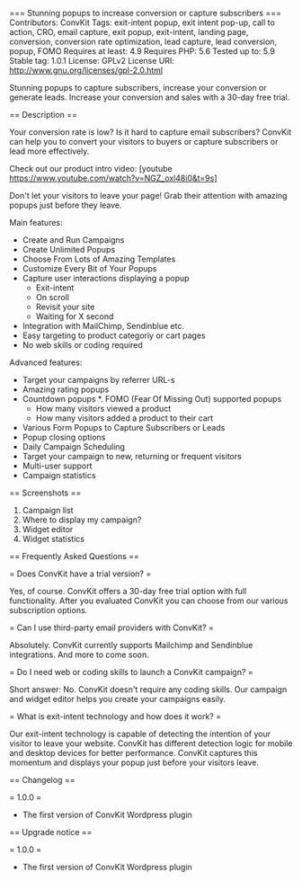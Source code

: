 === Stunning popups to increase conversion or capture subscribers ===
Contributors: ConvKit
Tags: exit-intent popup, exit intent pop-up, call to action, CRO, email capture, exit popup, exit-intent, landing page, conversion, conversion rate optimization, lead capture, lead conversion, popup, FOMO
Requires at least: 4.9
Requires PHP:  5.6
Tested up to: 5.9
Stable tag: 1.0.1
License: GPLv2
License URI: http://www.gnu.org/licenses/gpl-2.0.html

Stunning popups to capture subscribers, increase your conversion or generate leads. Increase your conversion and sales with a 30-day free trial.

== Description ==

Your conversion rate is low? Is it hard to capture email subscribers? ConvKit can help you to convert your visitors to buyers or capture subscribers or lead more effectively.

Check out our product intro video:
[youtube https://www.youtube.com/watch?v=NGZ_oxl48i0&t=9s]

Don't let your visitors to leave your page! Grab their attention with amazing popups just before they leave.

Main features:

*   Create and Run Campaigns 
*   Create Unlimited Popups 
*   Choose From Lots of Amazing Templates
*   Customize Every Bit of Your Popups
*   Capture user interactions displaying a popup
    * Exit-intent
    * On scroll
    * Revisit your site
    * Waiting for X second
*   Integration with MailChimp, Sendinblue etc.
*   Easy targeting to product categoriy or cart pages
*   No web skills or coding required

Advanced features:

*   Target your campaigns by referrer URL-s
*   Amazing rating popups
*   Countdown popups 
*.  FOMO (Fear Of Missing Out) supported popups
    * How many visitors viewed a product
    * How many visitors added a product to their cart
*   Various Form Popups to Capture Subscribers or Leads
*   Popup closing options 
*   Daily Campaign Scheduling
*   Target your campaign to new, returning or frequent visitors
*   Multi-user support
*   Campaign statistics


== Screenshots ==

1. Campaign list
2. Where to display my campaign?
3. Widget editor
4. Widget statistics

== Frequently Asked Questions ==

= Does ConvKit have a trial version? =

Yes, of course. ConvKit offers a 30-day free trial option with full functionality. After you evaluated ConvKit you can choose from our various subscription options. 

= Can I use third-party email providers with ConvKit? =

Absolutely. ConvKit currently supports Mailchimp and Sendinblue integrations. And more to come soon.

= Do I need web or coding skills to launch a ConvKit campaign?  =

Short answer: No. ConvKit doesn't require any coding skills. Our campaign and widget editor helps you create your campaigns easily.

= What is exit-intent technology and how does it work? =

Our exit-intent technology is capable of detecting the intention of your visitor to leave your website. ConvKit has different detection logic for mobile and desktop devices for better performance. ConvKit captures this momentum and displays your popup just before your visitors leave. 

== Changelog ==

= 1.0.0 =
* The first version of ConvKit Wordpress plugin

== Upgrade notice ==

= 1.0.0 =
* The first version of ConvKit Wordpress plugin
